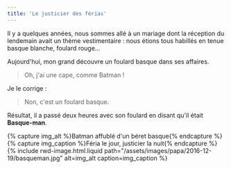 ```yaml
---
title: 'Le justicier des férias'
---
```


Il y a quelques années, nous sommes allé à un mariage dont la réception du
lendemain avait un thème vestimentaire : nous étions tous habillés en tenue
basque blanche, foulard rouge…

<!-- more -->

Aujourd'hui, mon grand découvre un foulard basque dans ses affaires.

> Oh, j'ai une cape, comme Batman !

Je le corrige :

> Non, c'est un foulard basque.

Résultat, il a passé deux heures avec son foulard en disant qu'il était
**Basque-man**.

{% capture img_alt %}Batman affublé d'un béret basque{% endcapture %}
{% capture img_caption %}Féria le jour, justicier la nuit{% endcapture %}
{% include rwd-image.html.liquid
path="/assets/images/papa/2016-12-19/basqueman.jpg"
alt=img_alt
caption=img_caption
%}
